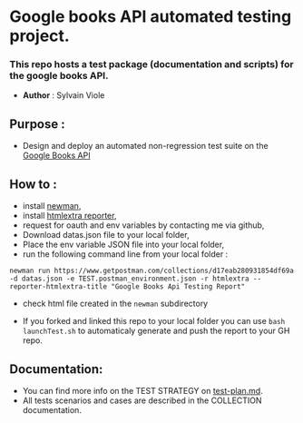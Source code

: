 # Google books API automated testing project.

### This repo hosts a test package (documentation and scripts) for the google books API.

- **Author** : Sylvain Viole
## Purpose :
- Design and deploy an automated non-regression test suite on the [Google Books API](https://developers.google.com/books/)

## How to :
- install [newman](https://learning.postman.com/docs/running-collections/using-newman-cli/command-line-integration-with-newman/),
- install [htmlextra reporter](https://github.com/DannyDainton/newman-reporter-htmlextra),
- request for oauth and env variables by contacting me via github,
- Download datas.json file to your local folder,
- Place the env variable JSON file into your local folder,
- run the following command line from your local folder :

```newman run https://www.getpostman.com/collections/d17eab280931854df69a -d datas.json -e TEST.postman_environment.json -r htmlextra --reporter-htmlextra-title "Google Books Api Testing Report"```

- check html file created in the ```newman``` subdirectory

- If you forked and linked this repo to your local folder you can use ```bash launchTest.sh``` to automaticaly generate and push the report to your GH repo.

## Documentation:
- You can find more info on the TEST STRATEGY on [test-plan.md](https://github.com/sylvain-viole/wcs_projet-1_google-books-api-tests/blob/main/test-plan.md).
- All tests scenarios and cases are described in the COLLECTION documentation.
